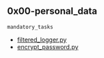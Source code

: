 ## 0x00-personal_data

`mandatory_tasks`

* [filtered_logger.py](https://github.com/j88moja-code/alx-backend-user-data/blob/main/0x00-personal_data/filtered_logger.py)
* [encrypt_password.py](https://github.com/j88moja-code/alx-backend-user-data/blob/main/0x00-personal_data/encrypt_password.py)
